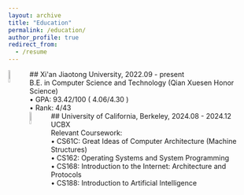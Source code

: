 ```yaml
---
layout: archive
title: "Education"
permalink: /education/
author_profile: true
redirect_from:
  - /resume
---
```


[<img src="https://raw.githubusercontent.com/reallinshengxiang/reallinshengxiang.github.io/refs/heads/master/images/xjtu.webp"  align = "left"  width="8%"/>](http://en.xjtu.edu.cn/about.html)    ##  Xi'an Jiaotong University, 2022.09 - present   
B.E. in Computer Science and Technology (Qian Xuesen Honor Science)       
  • GPA: 93.42/100  ( 4.06/4.30 )  
  • Rank:  4/43   
[<img src="https://raw.githubusercontent.com/reallinshengxiang/reallinshengxiang.github.io/refs/heads/master/images/ucb.webp"  align = "left" width="8%"/>](https://www.berkeley.edu/)   ## University of California, Berkeley, 2024.08 - 2024.12   
  UCBX   
  Relevant Coursework:   
  • CS61C: Great Ideas of Computer Architecture (Machine Structures)    
  • CS162: Operating Systems and System Programming  
  • CS168: Introduction to the Internet: Architecture and Protocols    
  • CS188: Introduction to Artificial Intelligence
